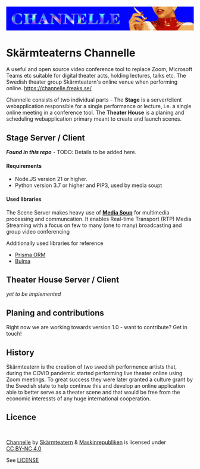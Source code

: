 <p style="text-align: center;"><img src="./ui/assets/images/logo.gif" alt="channelle-logo-sept-2024-long" border="0"></p>

# Skärmteaterns Channelle

A useful and open source video conference tool to replace Zoom, Microsoft Teams etc suitable for digital theater acts, holding lectures, talks etc. The Swedish theater group Skärmteatern's online venue when performing online. https://channelle.freaks.se/

Channelle consists of two individual parts - The **Stage** is a server/client webapplication responsible for a single performance or lecture, i.e. a single online meeting in a conference tool. The **Theater House** is a planing and scheduling webapplication primary meant to create and launch scenes.

## Stage Server / Client

_**Found in this repo**_ - TODO: Details to be added here.


#### Requirements

 - Node.JS version 21 or higher.
 - Python version 3.7 or higher and PIP3, used by media  soupt


#### Used libraries

The Scene Server makes heavy use of **[Media Soup](https://mediasoup.org/)** for multimedia processing and communcation. It enables Real-time Transport (RTP) Media Streaming with a focus on few to many (one to many) broadcasting and group video conferencing

Additionally used libraries for reference

 - [Prisma ORM](https://www.prisma.io/orm)
 - [Bulma](https://bulma.io/)


## Theater House Server / Client

*yet to be implemented*


## Planing and contributions

Right now we are working towards version 1.0 - want to contribute? Get in touch! 


## History

Skärmteatern is the creation of two swedish performence artists that, during the COVID pandemic started performing live theater online using Zoom meetings. To great success they were later granted a culture grant by the Swedish state to help continue this and develop an online application able to better serve as a theater scene and that would be free from the economic interessts of any huge international cooperation.


## Licence
<p style="height:14px!important;margin-left:3px;vertical-align:text-bottom;text-align:center;">
<img src="https://mirrors.creativecommons.org/presskit/icons/cc.svg?ref=chooser-v1" alt=""><img src="https://mirrors.creativecommons.org/presskit/icons/by.svg?ref=chooser-v1" alt=""><img src="https://mirrors.creativecommons.org/presskit/icons/nc.svg?ref=chooser-v1" alt=""></p>

<a property="dct:title" rel="cc:attributionURL" href="https://codeberg.org/lyret/channelle">Channelle</a> by <a rel="cc:attributionURL dct:creator" property="cc:attributionName" href="">Skärmteatern</a> & <a rel="cc:attributionURL dct:creator" property="cc:attributionName" href="https://maskinrepubliken.se/">Maskinrepubliken</a> is licensed under <a href="https://creativecommons.org/licenses/by-nc/4.0/?ref=chooser-v1" target="_blank" rel="license noopener noreferrer" style="display:inline-block;">CC BY-NC 4.0</a>

See [LICENSE](LICENSE.md)

